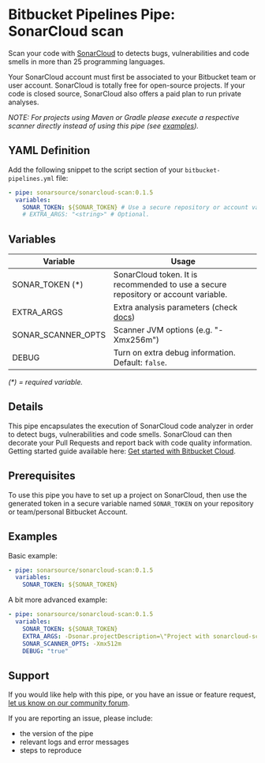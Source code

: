 # Bitbucket Pipelines Pipe: SonarCloud scan
Scan your code with [SonarCloud](https://sonarcloud.io) to detects bugs, vulnerabilities and code smells in more than 25 programming languages.

Your SonarCloud account must first be associated to your Bitbucket team or user account. SonarCloud is totally free for open-source projects. If your code is closed source, SonarCloud also offers a paid plan to run private analyses.

_NOTE: For projects using Maven or Gradle please execute a respective scanner directly instead of using this pipe (see [examples](https://bitbucket.org/account/user/sonarsource/projects/SAMPLES))._

## YAML Definition
Add the following snippet to the script section of your `bitbucket-pipelines.yml` file:

```yaml
- pipe: sonarsource/sonarcloud-scan:0.1.5
  variables:
    SONAR_TOKEN: ${SONAR_TOKEN} # Use a secure repository or account variable
    # EXTRA_ARGS: "<string>" # Optional.
```

## Variables
| Variable           | Usage                                                       |
| --------------------- | ----------------------------------------------------------- |
| SONAR_TOKEN (*) | SonarCloud token. It is recommended to use a secure repository or account variable.  |
| EXTRA_ARGS      | Extra analysis parameters (check [docs](https://sonarcloud.io/documentation/analysis/analysis-parameters/)) |
| SONAR_SCANNER_OPTS      | Scanner JVM options (e.g. "-Xmx256m") |
| DEBUG           | Turn on extra debug information. Default: `false`. | 

_(*) = required variable._

## Details
This pipe encapsulates the execution of SonarCloud code analyzer in order to detect bugs, vulnerabilities and code smells. SonarCloud can then decorate your Pull Requests and report back with code quality information. Getting started guide available here: [Get started with Bitbucket Cloud](https://sonarcloud.io/documentation/integrations/bitbucketcloud/).

## Prerequisites
To use this pipe you have to set up a project on SonarCloud, then use the generated token in a secure variable named `SONAR_TOKEN` on your repository or team/personal Bitbucket Account.

## Examples
Basic example:

```yaml
- pipe: sonarsource/sonarcloud-scan:0.1.5
  variables:
    SONAR_TOKEN: ${SONAR_TOKEN}
```

A bit more advanced example:

```yaml
- pipe: sonarsource/sonarcloud-scan:0.1.5
  variables:
    SONAR_TOKEN: ${SONAR_TOKEN}
    EXTRA_ARGS: -Dsonar.projectDescription=\"Project with sonarcloud-scan pipe\" -Dsonar.eslint.reportPaths=\"report.json\"
    SONAR_SCANNER_OPTS: -Xmx512m
    DEBUG: "true"
```

## Support
If you would like help with this pipe, or you have an issue or feature request, [let us know on our community forum](https://community.sonarsource.com/tags/c/help/sc/bitbucket).

If you are reporting an issue, please include:

* the version of the pipe
* relevant logs and error messages
* steps to reproduce
